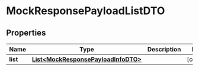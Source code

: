 
# MockResponsePayloadListDTO

## Properties
Name | Type | Description | Notes
------------ | ------------- | ------------- | -------------
**list** | [**List&lt;MockResponsePayloadInfoDTO&gt;**](MockResponsePayloadInfoDTO.md) |  |  [optional]



